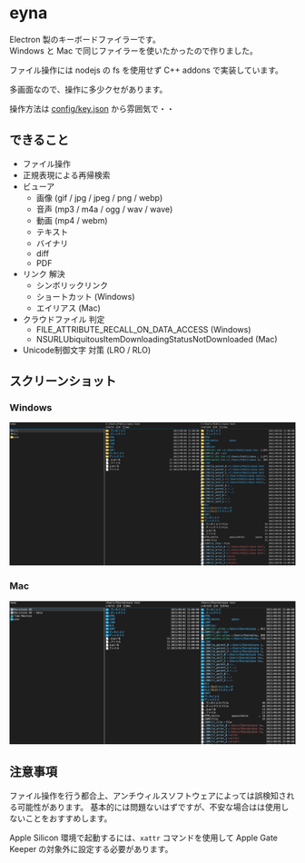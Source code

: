 # eyna

Electron 製のキーボードファイラーです。  
Windows と Mac で同じファイラーを使いたかったので作りました。

ファイル操作には nodejs の fs を使用せず C++ addons で実装しています。

多画面なので、操作に多少クセがあります。

操作方法は [config/key.json](config/key.json) から雰囲気で・・

## できること

- ファイル操作
- 正規表現による再帰検索
- ビューア
  - 画像 (gif / jpg / jpeg / png / webp)
  - 音声 (mp3 / m4a / ogg / wav / wave)
  - 動画 (mp4 / webm)
  - テキスト
  - バイナリ
  - diff
  - PDF
- リンク 解決
  - シンボリックリンク
  - ショートカット (Windows)
  - エイリアス (Mac)
- クラウドファイル 判定
  - FILE_ATTRIBUTE_RECALL_ON_DATA_ACCESS (Windows)
  - NSURLUbiquitousItemDownloadingStatusNotDownloaded (Mac)
- Unicode制御文字 対策 (LRO / RLO)

## スクリーンショット

### Windows

![](docs/img/0.0.28-win.png)

### Mac

![](docs/img/0.0.28-mac.png)

## 注意事項

ファイル操作を行う都合上、アンチウィルスソフトウェアによっては誤検知される可能性があります。
基本的には問題ないはずですが、不安な場合はは使用しないことをおすすめします。

Apple Silicon 環境で起動するには、`xattr` コマンドを使用して Apple Gate Keeper の対象外に設定する必要があります。
